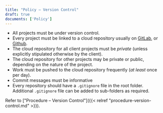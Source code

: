 ```yaml
---
title: "Policy – Version Control"
draft: true
documents: ['Policy']
---
```


- All projects must be under version control.
- Every project must be linked to a cloud repository usually on [GitLab](https://gitlab.com/exegetic), or [Github](https://github.com/datawookie/www-exegetic-biz).
- The cloud repository for all client projects must be *private* (unless explicitly stipulated otherwise by the client).
- The cloud repository for other projects may be private or public, depending on the nature of the project.
- Work must be pushed to the cloud repository frequently (*at least* once per day).
- Commit messages must be informative
- Every repository should have a `.gitignore` file in the root folder. Additional `.gitignore` file can be added to sub-folders as required.

Refer to ["Procedure – Version Control"]({{< relref "procedure-version-control.md" >}}).
